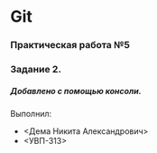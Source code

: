 # Git
### Практическая работа №5
### Задание 2.
##### Добавлено с помощью консоли.
Выполнил:
* <Дема Никита Александрович>
* <УВП-313>